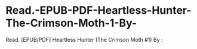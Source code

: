 # Read.-EPUB-PDF-Heartless-Hunter-The-Crimson-Moth-1-By-
Read. [EPUB/PDF] Heartless Hunter (The Crimson Moth #1) By :
